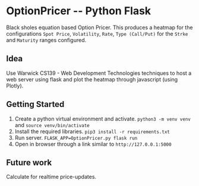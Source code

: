 # OptionPricer -- Python Flask

Black sholes equation based Option Pricer. 
This produces a heatmap for the configurations `Spot Price`, `Volatility`, `Rate`, `Type (Call/Put)` for the `Strke` and `Maturity` ranges configured. 

## Idea

Use Warwick CS139 - Web Development Technologies techniques to host a web server using flask and plot the heatmap through javascript (using Plotly).

## Getting Started

1. Create a python virtual environment and activate. `python3 -m venv venv` and `source venv/bin/activate `
2. Install the required libraries. `pip3 install -r requirements.txt`
3. Run server. `FLASK_APP=OptionPricer.py flask run`
4. Open in browser through a link similar to `http://127.0.0.1:5000`

## Future work

Calculate for realtime price-updates.